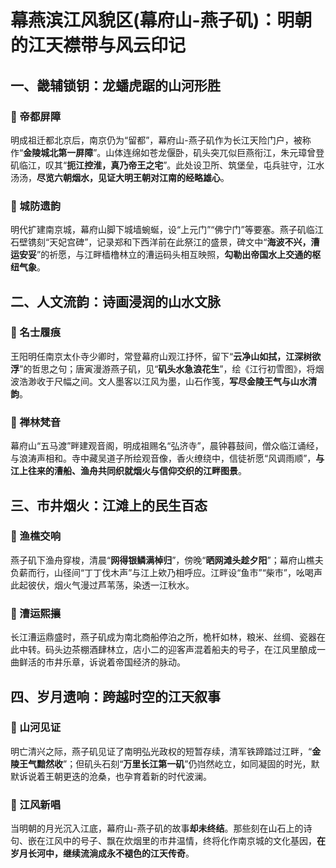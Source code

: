 
# 幕燕滨江风貌区(幕府山-燕子矶)：明朝的江天襟带与风云印记
## 一、畿辅锁钥：龙蟠虎踞的山河形胜  
### 🌄 帝都屏障  
明成祖迁都北京后，南京仍为“留都”，幕府山-燕子矶作为长江天险门户，被称作“**金陵城北第一屏障**”。山体连绵如苍龙偃卧，矶头突兀似巨燕衔江，朱元璋曾登矶临江，叹其“**扼江控淮，真乃帝王之宅**”。此处设卫所、筑堡垒，屯兵驻守，江水汤汤，**尽览六朝烟水，见证大明王朝对江南的经略雄心**。  

### 🏰 城防遗韵  
明代扩建南京城，幕府山脚下城墙蜿蜒，设“上元门”“佛宁门”等要塞。燕子矶临江石壁镌刻“天妃宫碑”，记录郑和下西洋前在此祭江的盛景，碑文中“**海波不兴，漕运安妥**”的祈愿，与江畔樯橹林立的漕运码头相互映照，**勾勒出帝国水上交通的枢纽气象**。  

## 二、人文流韵：诗画浸润的山水文脉  
### 📜 名士履痕  
王阳明任南京太仆寺少卿时，常登幕府山观江抒怀，留下“**云净山如拭，江深树欲浮**”的哲思之句；唐寅漫游燕子矶，见“**矶头水急浪花生**”，绘《江行初雪图》，将烟波浩渺收于尺幅之间。文人墨客以江风为墨，山石作笺，**写尽金陵王气与山水清韵**。  

### 🎨 禅林梵音  
幕府山“五马渡”畔建观音阁，明成祖赐名“弘济寺”，晨钟暮鼓间，僧众临江诵经，与浪涛声相和。寺中藏吴道子所绘观音像，香火缭绕中，信徒祈愿“风调雨顺”，**与江上往来的漕船、渔舟共同织就烟火与信仰交织的江畔图景**。  

## 三、市井烟火：江滩上的民生百态  
### 🌾 渔樵交响  
燕子矶下渔舟穿梭，清晨“**网得银鳞满棹归**”，傍晚“**晒网滩头趁夕阳**”；幕府山樵夫负薪而行，山径间“丁丁伐木声”与江上欸乃相呼应。江畔设“鱼市”“柴市”，吆喝声此起彼伏，烟火气漫过芦苇荡，染透一江秋水。  

### 🚣 漕运熙攘  
长江漕运鼎盛时，燕子矶成为南北商船停泊之所，桅杆如林，粮米、丝绸、瓷器在此中转。码头边茶棚酒肆林立，店小二的迎客声混着船夫的号子，在江风里酿成一曲鲜活的市井乐章，诉说着帝国经济的脉动。  

## 四、岁月遗响：跨越时空的江天叙事  
### 🔑 山河见证  
明亡清兴之际，燕子矶见证了南明弘光政权的短暂存续，清军铁蹄踏过江畔，“**金陵王气黯然收**”；但矶头石刻“**万里长江第一矶**”仍岿然屹立，如同凝固的时光，默默诉说着王朝更迭的沧桑，也孕育着新的时代波澜。  

### 🌙 江风新唱  
当明朝的月光沉入江底，幕府山-燕子矶的故事**却未终结**。那些刻在山石上的诗句、嵌在江风中的号子、飘在炊烟里的市井温情，终将化作南京城的文化基因，**在岁月长河中，继续流淌成永不褪色的江天传奇**。